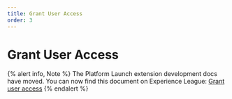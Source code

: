 ```yaml
---
title: Grant User Access
order: 3
---
```


# Grant User Access

{% alert info, Note %}
The Platform Launch extension development docs have moved. You can now find this document on Experience League: [Grant user access](https://experienceleague.adobe.com/docs/launch/using/extension-dev/submit/access.html)
{% endalert %}